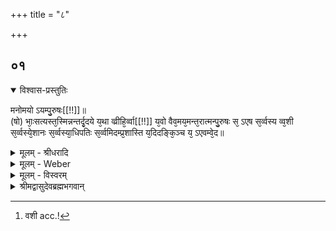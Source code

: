 +++
title = "८"

+++


## ०१


<details open><summary>विश्वास-प्रस्तुतिः</summary>

मनोमयो ऽयम्पु᳘रुषः[[!!]]॥  
(षो) भाः᳘सत्यस्त᳘स्मिन्नन्तर्दृ᳘दये य᳘था व्व्रीहि᳘र्व्वा[[!!]] य᳘वो वैव᳘मय᳘मन्त᳘रात्मन्पु᳘रुषः स᳘ ऽएष स᳘र्व्वस्य व्व᳘शी स᳘र्व्वस्ये᳘शानः स᳘र्व्वस्या᳘धिपतिः स᳘र्व्वमिदम्प्र᳘शास्ति य᳘दिदङ्कि᳘ञ्च य᳘ ऽएवम्वे᳘द॥
</details>

<details><summary>मूलम् - श्रीधरादि</summary>

मनोमयो ऽयम्पु᳘रुषः[[!!]]॥  
(षो) भाः᳘सत्यस्त᳘स्मिन्नन्तर्दृ᳘दये य᳘था व्व्रीहि᳘र्व्वा[[!!]] य᳘वो वैव᳘मय᳘मन्त᳘रात्मन्पु᳘रुषः स᳘ ऽएष स᳘र्व्वस्य व्व᳘शी स᳘र्व्वस्ये᳘शानः स᳘र्व्वस्या᳘धिपतिः स᳘र्व्वमिदम्प्र᳘शास्ति य᳘दिदङ्कि᳘ञ्च य᳘ ऽएवम्वे᳘द॥
</details>

<details><summary>मूलम् - Weber</summary>

मनोम᳘योऽयम् पु᳘रुषो॥  
भाः᳘सत्यस्त᳘स्मिन्नन्तर्हृ᳘दये य᳘था व्री᳘हि᳘र्वा य᳘वो वैव᳘मय᳘मन्त᳘रात्मन्पु᳘रुषः स᳘ एष स᳘र्वस्य व᳘शी [^wbr_1] स᳘र्वस्ये᳘शानः स᳘र्वस्या᳘धिपतिः स᳘र्वमिदम् प्र᳘शास्ति य᳘दिदं किं᳘ च य᳘ एवं वे᳘द॥  

[^wbr_1]: वशी acc.!
</details>

<details><summary>मूलम् - विस्वरम्</summary>

**अथ शाण्डिल्यविद्याग्रन्थः ।**

**मनोमयपुरुषोपासनाब्राह्मणम् ।**

मनोमयो ऽयं पुरुषः भाःसत्यः । तस्मिन्नन्तर्हृदये यथा व्रीहिर्वा यवो वा, एवमयमन्तरात्मन्पुरुषः । स एष सर्वस्य वशी । सर्वस्येशानः । सर्वस्याधिपतिः । सर्वमिदं प्रशास्ति । यदिदं किञ्च । य एवं वेद ॥ १ ॥
</details>

<details><summary>श्रीमद्वासुदेवब्रह्मभगवान्</summary>

उपाधीनामनेकत्वात् प्रत्येकमनेक-विशेषणत्वाच्च तथैव प्रकृतस्य ब्रह्मणः मनउपाधिकस्योपासनं विधित्सन्ती श्रुतिराह- **मनोमयो ऽयं पुरुषो भाःसत्य** इति । ‘अयं पुरुषो मनोमयः’ मनःप्रायः मनसि उपलभ्यमानत्वात् मनसा चोपलभ्यमानत्वात् मनसि अहमित्यभिमान-ज्ञानवत्त्वाद्वा ‘भाःसत्यः’ भा एव सत्यं स्वरूपं यस्य सो ऽयं भाःसत्यो भास्वरः सर्वार्थावभासक-मनोमयत्वादित्य् अर्थः । तस्य ध्यानार्थमौपाधिकं स्वरूपं कथयन्ती श्रुतिः स्थान-विशेषमाह- **तस्मिन्नन्तर्हृदये यथा व्रीहिर्वा यवो वे**ति । ‘यथा व्रीहिर्वा यवो वा’ परिमाणतः । एवंपरिमाणो विज्ञानमयः ‘तस्मिन्’ प्रसिद्धे ‘अन्तर्हृदये’ हृदय-मध्ये । योगिभिर्दृश्यत इति शेषः । इदं त्वौपाधिकं परिमाणम् । स्वाभाविकं तु आनन्त्यमेवेत्य् अभिप्रायं दार्ष्टान्तिकमाह- **एवमयमान्तरात्मन् पुरुषः स एष सर्वस्य वशी**त्यादि । यथा दृष्टान्तः । ‘एवमन्तरात्मन्’ अन्तरात्मनि हृदयाकाशे ‘अयं पुरुषः’ योगिभिर्दृश्यत इति शेषः । **सर्वस्य वशी**त्यादि यदिदं **किञ्चे**त्यन्तं शारीरक-ब्राह्मणे (बृ. उ. ४ । २ । २४) व्याख्यातार्थम् । उपासितुः फलमाह- **य एवं वेदे**ति । एवंविध-मनोमय-ब्रह्मोपासनात् तादृग्रूपापत्तिरेव फलम् । “तं यथा यथोपासते”- (श. प. १० । ५ । २ । २०) इति श्रुतेः । न त्वफलमित्यनादरणीयमित्य् अर्थो बोध्यः ॥ १ ॥

इति श्री-हृषीकेश-ब्रह्म-भगवत्-पूज्य-पाद-शिष्यस्य श्री-पाठक-अनिरुद्ध-पुत्रस्य परमहंस-परिव्राजकाचार्यस्य श्री-वासुदेव-ब्रह्म-भगवतः कृतौ माध्यन्दिनीय-शतपथ-ब्राह्मणान्तर्गत-माध्यन्दिन-शाखोपनिषद्-बृहदारण्यक-व्याख्यायां वासुदेव-प्रकाशिकायां तृतीये खिलकाण्डे पञ्चमे ऽध्याये ऽष्टमं मनोमय-पुरुषोपासना-ब्राह्मणं परिसमाप्तम् ॥ १४ (८) ५-८ ॥
</details>

